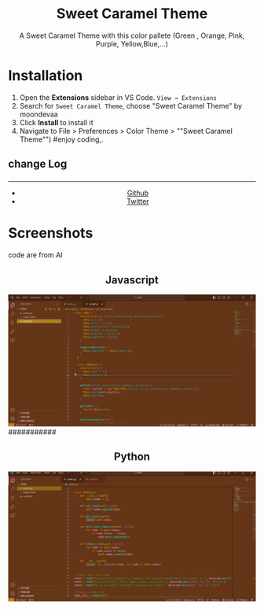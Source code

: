 <div align="center">

# Sweet Caramel Theme

A Sweet Caramel  Theme with this color pallete (Green , Orange, Pink, Purple, Yellow,Blue,...)
</div>

# Installation

1. Open the **Extensions** sidebar in VS Code. `View → Extensions`
2. Search for `Sweet Caramel Theme`, choose "Sweet Caramel Theme" by moondevaa
3. Click **Install** to install it
4. Navigate to File > Preferences > Color Theme > ""Sweet Caramel Theme"")
#enjoy coding,.
## change Log

###
  <div align="center">
    <hr />
    <ul>
    <li> <a href="https://github.com/AaBbdev29">Github</a> </li>
    <li> <a href="https://twitter.com/imaginative_dev">Twitter</a></li>
    </ul>
  </div>

# Screenshots
<p>code are from AI</p>
<div align="center">
    <h2>Javascript</h2>
    <img src="https://raw.githubusercontent.com/AaBbdev29/SweetCaramelTheme/main/js.png" alt="js"/>
</div>
###########

 <br/>
<div align="center">
    <h2>Python</h2>
    <img src="https://raw.githubusercontent.com/AaBbdev29/SweetCaramelTheme/main/py.png" alt="python"/>
</div>


